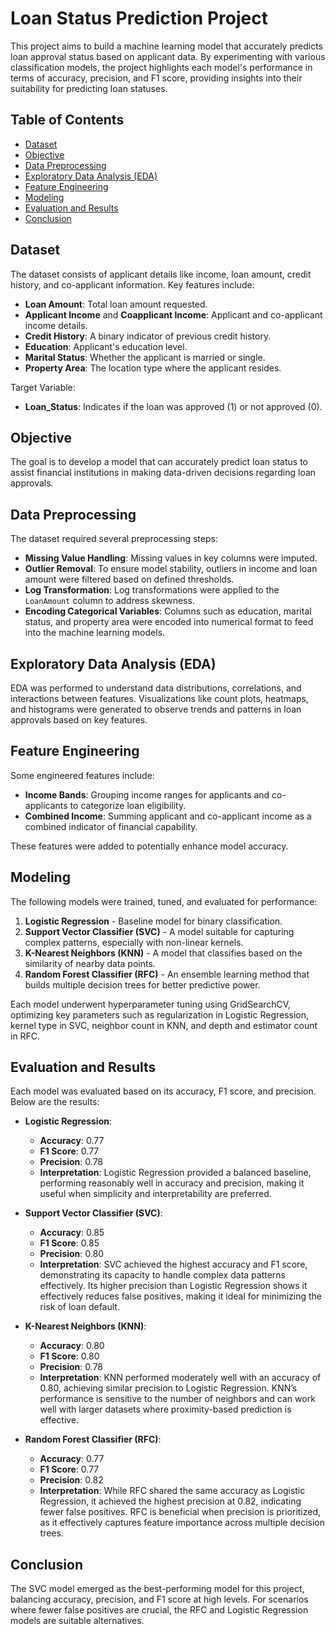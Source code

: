 # Loan Status Prediction Project

This project aims to build a machine learning model that accurately predicts loan approval status based on applicant data. By experimenting with various classification models, the project highlights each model's performance in terms of accuracy, precision, and F1 score, providing insights into their suitability for predicting loan statuses.

## Table of Contents
- [Dataset](#dataset)
- [Objective](#objective)
- [Data Preprocessing](#data-preprocessing)
- [Exploratory Data Analysis (EDA)](#exploratory-data-analysis-eda)
- [Feature Engineering](#feature-engineering)
- [Modeling](#modeling)
- [Evaluation and Results](#evaluation-and-results)
- [Conclusion](#conclusion)

## Dataset
The dataset consists of applicant details like income, loan amount, credit history, and co-applicant information. Key features include:
- **Loan Amount**: Total loan amount requested.
- **Applicant Income** and **Coapplicant Income**: Applicant and co-applicant income details.
- **Credit History**: A binary indicator of previous credit history.
- **Education**: Applicant's education level.
- **Marital Status**: Whether the applicant is married or single.
- **Property Area**: The location type where the applicant resides.

Target Variable:
- **Loan_Status**: Indicates if the loan was approved (1) or not approved (0).

## Objective
The goal is to develop a model that can accurately predict loan status to assist financial institutions in making data-driven decisions regarding loan approvals.

## Data Preprocessing
The dataset required several preprocessing steps:
- **Missing Value Handling**: Missing values in key columns were imputed.
- **Outlier Removal**: To ensure model stability, outliers in income and loan amount were filtered based on defined thresholds.
- **Log Transformation**: Log transformations were applied to the `LoanAmount` column to address skewness.
- **Encoding Categorical Variables**: Columns such as education, marital status, and property area were encoded into numerical format to feed into the machine learning models.

## Exploratory Data Analysis (EDA)
EDA was performed to understand data distributions, correlations, and interactions between features. Visualizations like count plots, heatmaps, and histograms were generated to observe trends and patterns in loan approvals based on key features.

## Feature Engineering
Some engineered features include:
- **Income Bands**: Grouping income ranges for applicants and co-applicants to categorize loan eligibility.
- **Combined Income**: Summing applicant and co-applicant income as a combined indicator of financial capability.
  
These features were added to potentially enhance model accuracy.

## Modeling
The following models were trained, tuned, and evaluated for performance:
1. **Logistic Regression** - Baseline model for binary classification.
2. **Support Vector Classifier (SVC)** - A model suitable for capturing complex patterns, especially with non-linear kernels.
3. **K-Nearest Neighbors (KNN)** - A model that classifies based on the similarity of nearby data points.
4. **Random Forest Classifier (RFC)** - An ensemble learning method that builds multiple decision trees for better predictive power.

Each model underwent hyperparameter tuning using GridSearchCV, optimizing key parameters such as regularization in Logistic Regression, kernel type in SVC, neighbor count in KNN, and depth and estimator count in RFC.

## Evaluation and Results
Each model was evaluated based on its accuracy, F1 score, and precision. Below are the results:

- **Logistic Regression**:
  - **Accuracy**: 0.77
  - **F1 Score**: 0.77
  - **Precision**: 0.78
  - **Interpretation**: Logistic Regression provided a balanced baseline, performing reasonably well in accuracy and precision, making it useful when simplicity and interpretability are preferred.

- **Support Vector Classifier (SVC)**:
  - **Accuracy**: 0.85
  - **F1 Score**: 0.85
  - **Precision**: 0.80
  - **Interpretation**: SVC achieved the highest accuracy and F1 score, demonstrating its capacity to handle complex data patterns effectively. Its higher precision than Logistic Regression shows it effectively reduces false positives, making it ideal for minimizing the risk of loan default.

- **K-Nearest Neighbors (KNN)**:
  - **Accuracy**: 0.80
  - **F1 Score**: 0.80
  - **Precision**: 0.78
  - **Interpretation**: KNN performed moderately well with an accuracy of 0.80, achieving similar precision to Logistic Regression. KNN’s performance is sensitive to the number of neighbors and can work well with larger datasets where proximity-based prediction is effective.

- **Random Forest Classifier (RFC)**:
  - **Accuracy**: 0.77
  - **F1 Score**: 0.77
  - **Precision**: 0.82
  - **Interpretation**: While RFC shared the same accuracy as Logistic Regression, it achieved the highest precision at 0.82, indicating fewer false positives. RFC is beneficial when precision is prioritized, as it effectively captures feature importance across multiple decision trees.

## Conclusion
The SVC model emerged as the best-performing model for this project, balancing accuracy, precision, and F1 score at high levels. For scenarios where fewer false positives are crucial, the RFC and Logistic Regression models are suitable alternatives.
